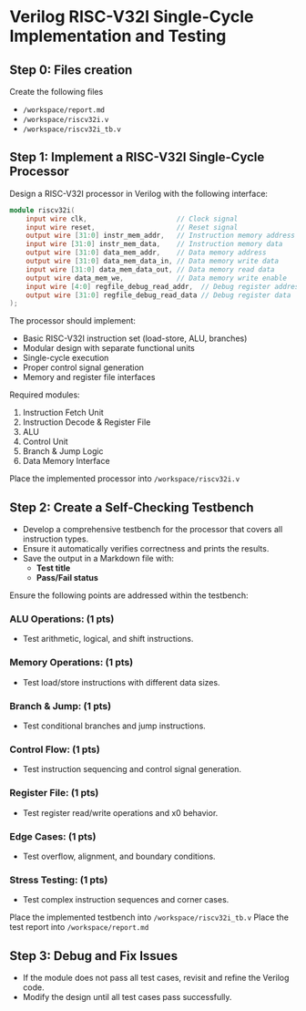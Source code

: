 # Verilog RISC-V32I Single-Cycle Implementation and Testing

## Step 0: Files creation
Create the following files
- `/workspace/report.md`
- `/workspace/riscv32i.v`
- `/workspace/riscv32i_tb.v`

## Step 1: Implement a RISC-V32I Single-Cycle Processor
Design a RISC-V32I processor in Verilog with the following interface:
```verilog
module riscv32i(
    input wire clk,                      // Clock signal
    input wire reset,                    // Reset signal
    output wire [31:0] instr_mem_addr,   // Instruction memory address
    input wire [31:0] instr_mem_data,    // Instruction memory data
    output wire [31:0] data_mem_addr,    // Data memory address
    output wire [31:0] data_mem_data_in, // Data memory write data
    input wire [31:0] data_mem_data_out, // Data memory read data
    output wire data_mem_we,             // Data memory write enable
    input wire [4:0] regfile_debug_read_addr,  // Debug register address
    output wire [31:0] regfile_debug_read_data // Debug register data
);
```

The processor should implement:
- Basic RISC-V32I instruction set (load-store, ALU, branches)
- Modular design with separate functional units
- Single-cycle execution
- Proper control signal generation
- Memory and register file interfaces

Required modules:
1. Instruction Fetch Unit
2. Instruction Decode & Register File
3. ALU
4. Control Unit
5. Branch & Jump Logic
6. Data Memory Interface

Place the implemented processor into `/workspace/riscv32i.v`

## Step 2: Create a Self-Checking Testbench
- Develop a comprehensive testbench for the processor that covers all instruction types.
- Ensure it automatically verifies correctness and prints the results.
- Save the output in a Markdown file with:
  - **Test title**
  - **Pass/Fail status**

Ensure the following points are addressed within the testbench:

### ALU Operations: (1 pts)
   - Test arithmetic, logical, and shift instructions.

### Memory Operations: (1 pts)
   - Test load/store instructions with different data sizes.

### Branch & Jump: (1 pts)
   - Test conditional branches and jump instructions.

### Control Flow: (1 pts)
   - Test instruction sequencing and control signal generation.

### Register File: (1 pts)
   - Test register read/write operations and x0 behavior.

### Edge Cases: (1 pts)
   - Test overflow, alignment, and boundary conditions.

### Stress Testing: (1 pts)
   - Test complex instruction sequences and corner cases.

Place the implemented testbench into `/workspace/riscv32i_tb.v`
Place the test report into `/workspace/report.md`

## Step 3: Debug and Fix Issues
- If the module does not pass all test cases, revisit and refine the Verilog code.
- Modify the design until all test cases pass successfully.
